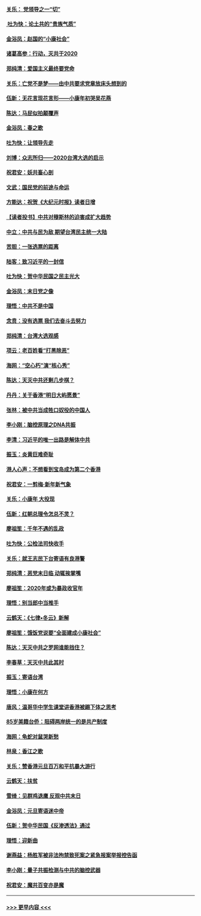 #### [关乐： 党领导之一“切”](../pages/nsc993/n11804505.md?t=01201011) 
#### [ 吐为快：论土共的“贵族气质”](../pages/nsc993/n11804490.md?t=01201011) 
#### [金浴凤：赵国的“小康社会”](../pages/nsc993/n11804452.md?t=01201011) 
#### [诸葛高参：行动，灭共于2020](../pages/nsc993/n11804120.md?t=01201011) 
#### [郑纯清：爱国主义最终要党命](../pages/nsc993/n11802197.md?t=01201011) 
#### [关乐：亡党不是梦——由中共要求党章放床头想到的](../pages/nsc993/n11802156.md?t=01201011) 
#### [伍新：无花言现花言形——小康年初哭吴花燕](../pages/nsc993/n11800044.md?t=01201011) 
#### [陈达：马屁似拍颠覆声](../pages/nsc993/n11800010.md?t=01201011) 
#### [金浴凤：春之歌](../pages/nsc993/n11797687.md?t=01201011) 
#### [吐为快：让领导先走](../pages/nsc993/n11797512.md?t=01201011) 
#### [刘博：众志所归——2020台湾大选的启示](../pages/nsc993/n11796878.md?t=01201011) 
#### [祝君安：妖共畜心剖](../pages/nsc993/n11794273.md?t=01201011) 
#### [文武：国民党的前途与命运](../pages/nsc993/n11794198.md?t=01201011) 
#### [方能达：祝贺《大纪元时报》读者日增](../pages/nsc993/n11793807.md?t=01201011) 
#### [【读者投书】中共对穆斯林的迫害成扩大趋势](../pages/nsc993/n11791371.md?t=01201011) 
#### [中立：中共与民为敌 期望台湾民主统一大陆](../pages/nsc993/n11790392.md?t=01201011) 
#### [苦胆：一张选票的距离](../pages/nsc993/n11788914.md?t=01201011) 
#### [陆客：致习近平的一封信](../pages/nsc993/n11788867.md?t=01201011) 
#### [吐为快：贺中华民国之民主光大](../pages/nsc993/n11788618.md?t=01201011) 
#### [金浴凤：末日党之像](../pages/nsc993/n11787475.md?t=01201011) 
#### [理悟：中共不是中国](../pages/nsc993/n11787463.md?t=01201011) 
#### [念贲：没有选票  我们去奋斗去努力](../pages/nsc993/n11787398.md?t=01201011) 
#### [郑纯清：台湾大选观感](../pages/nsc993/n11786210.md?t=01201011) 
#### [项云：老百姓看“打黑除恶”](../pages/nsc993/n11785398.md?t=01201011) 
#### [海网：“空心朽”演“核心秀”](../pages/nsc993/n11783874.md?t=01201011) 
#### [陈达：天灭中共还剩几步棋？](../pages/nsc993/n11783719.md?t=01201011) 
#### [丹丹：关于香港“明日大屿愿景”](../pages/nsc993/n11783273.md?t=01201011) 
#### [张林：被中共当成牲口奴役的中国人](../pages/nsc993/n11782397.md?t=01201011) 
#### [李小刚：脑控原理之DNA共振](../pages/nsc993/n11780962.md?t=01201011) 
#### [李清：习近平的唯一出路是解体中共](../pages/nsc993/n11780866.md?t=01201011) 
#### [振玉：炎黄巨难奇耻](../pages/nsc993/n11779632.md?t=01201011) 
#### [港人心声：不想看到宝岛成为第二个香港](../pages/nsc993/n11778817.md?t=01201011) 
#### [祝君安：一剪梅‧新年新气象](../pages/nsc993/n11776340.md?t=01201011) 
#### [关乐：小康年 大役现](../pages/nsc993/n11774213.md?t=01201011) 
#### [伍新：红朝总理令怎总不灵？](../pages/nsc993/n11770813.md?t=01201011) 
#### [廖祖笙：千年不遇的乱政](../pages/nsc993/n11770373.md?t=01201011) 
#### [吐为快：公检法司快收手](../pages/nsc993/n11770359.md?t=01201011) 
#### [关乐：就王志民下台寄语有良港警](../pages/nsc993/n11769903.md?t=01201011) 
#### [郑纯清：恶党末日临 动辄挨掌嘴](../pages/nsc993/n11769356.md?t=01201011) 
#### [廖祖笙：2020年或为暴政收官年](../pages/nsc993/n11768216.md?t=01201011) 
#### [理悟：别当郎中当推手](../pages/nsc993/n11768243.md?t=01201011) 
#### [云鹤天：《七律▪冬云》新解](../pages/nsc993/n11768204.md?t=01201011) 
#### [廖祖笙：饿饭党说要“全面建成小康社会”](../pages/nsc993/n11767482.md?t=01201011) 
#### [陈达：天灭中共之罗网谁能挡住？](../pages/nsc993/n11767465.md?t=01201011) 
#### [李春草：天灭中共此其时](../pages/nsc993/n11767452.md?t=01201011) 
#### [振玉：寄语台湾](../pages/nsc993/n11767432.md?t=01201011) 
#### [理悟：小康在何方](../pages/nsc993/n11767394.md?t=01201011) 
#### [唐风：温哥华中学生课堂讲香港被踢下体之思考](../pages/nsc993/n11766848.md?t=01201011) 
#### [85岁美籍台侨：阻碍两岸统一的是共产制度](../pages/nsc993/n11765043.md?t=01201011) 
#### [海网：龟蛇对鼠哭新愁](../pages/nsc993/n11764895.md?t=01201011) 
#### [林泉：香江之歌](../pages/nsc993/n11764415.md?t=01201011) 
#### [关乐：赞香港元旦百万和平抗暴大游行](../pages/nsc993/n11764382.md?t=01201011) 
#### [云鹤天：扶贫](../pages/nsc993/n11764245.md?t=01201011) 
#### [雪绮：见群鸡退鹰  反观中共末日](../pages/nsc993/n11762112.md?t=01201011) 
#### [金浴凤：元旦寄语迷中帝](../pages/nsc993/n11761788.md?t=01201011) 
#### [伍新：贺中华民国《反渗透法》通过](../pages/nsc993/n11761994.md?t=01201011) 
#### [理悟：迎新曲](../pages/nsc993/n11761152.md?t=01201011) 
#### [谢燕益：杨胜军被非法拘禁致死案之紧急报案举报控告函](../pages/nsc993/n11756134.md?t=01201011) 
#### [李小刚：量子共振检测与中共的脑控武器](../pages/nsc993/n11754518.md?t=01201011) 
#### [祝君安：魔共百变亦是魔](../pages/nsc993/n11754469.md?t=01201011) 

----
#### [ >>> 更早内容 <<< ](../indexes/nsc993-earlier.md)
